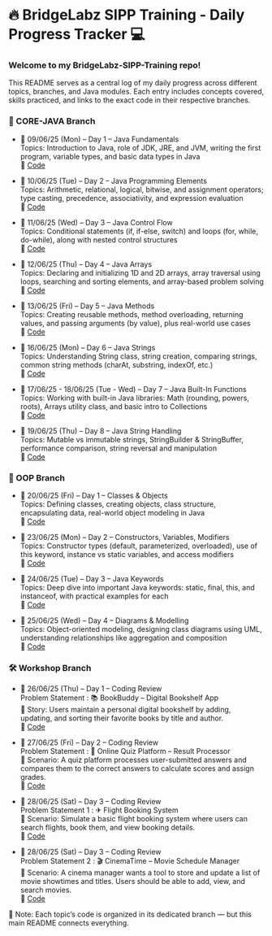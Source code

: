 # 🔥 BridgeLabz SIPP Training - Daily Progress Tracker 💻

### Welcome to my BridgeLabz-SIPP-Training repo!

This README serves as a central log of my daily progress across different topics, branches, and Java modules.
Each entry includes concepts covered, skills practiced, and links to the exact code in their respective branches.

### 📂 CORE-JAVA Branch

* 📅 09/06/25 (Mon) – Day 1 – Java Fundamentals<br>
Topics: Introduction to Java, role of JDK, JRE, and JVM, writing the first program, variable types, and basic data types in Java
<br>🔗 [Code](https://github.com/abhisheksharma8395/BridgeLabz-SIPP-Training/tree/Core-Java/PracticeProblems)<br>


* 📅 10/06/25 (Tue) – Day 2 – Java Programming Elements<br>
Topics: Arithmetic, relational, logical, bitwise, and assignment operators; type casting, precedence, associativity, and expression evaluation<br>
🔗 [Code](https://github.com/abhisheksharma8395/BridgeLabz-SIPP-Training/tree/Core-Java/ProgrammingElements)<br>

* 📅 11/06/25 (Wed) – Day 3 – Java Control Flow<br>
Topics: Conditional statements (if, if-else, switch) and loops (for, while, do-while), along with nested control structures<br>
🔗 [Code](https://github.com/abhisheksharma8395/BridgeLabz-SIPP-Training/tree/Core-Java/JavaControlFlow)<br>

* 📅 12/06/25 (Thu) – Day 4 – Java Arrays<br>
Topics: Declaring and initializing 1D and 2D arrays, array traversal using loops, searching and sorting elements, and array-based problem solving<br>
🔗 [Code](https://github.com/Awdhesh-kaushik/BridgeLabz-SIPP-Training/tree/Core-Java/ArrayPractice)<br>

* 📅 13/06/25 (Fri) – Day 5 – Java Methods<br>
Topics: Creating reusable methods, method overloading, returning values, and passing arguments (by value), plus real-world use cases<br>
🔗  [Code](https://github.com/Awdhesh-kaushik/BridgeLabz-SIPP-Training/tree/Core-Java/Java%20Mehods)<br>

* 📅 16/06/25 (Mon) – Day 6 – Java Strings<br>
Topics: Understanding String class, string creation, comparing strings, common string methods (charAt, substring, indexOf, etc.)<br>
🔗 [Code](https://github.com/abhisheksharma8395/BridgeLabz-SIPP-Training/tree/Core-Java/JavaString)<br>

* 📅 17/06/25 - 18/06/25 (Tue - Wed) – Day 7 – Java Built-In Functions<br>
Topics: Working with built-in Java libraries: Math (rounding, powers, roots), Arrays utility class, and basic intro to Collections<br>
🔗 [Code](https://github.com/abhisheksharma8395/BridgeLabz-SIPP-Training/tree/Core-Java/BuiltInFunction)<br>

* 📅 19/06/25 (Thu) – Day 8 – Java String Handling<br>
Topics: Mutable vs immutable strings, StringBuilder & StringBuffer, performance comparison, string reversal and manipulation<br>
🔗 [Code](https://github.com/abhisheksharma8395/BridgeLabz-SIPP-Training/tree/Core-Java/JavaStringHandling)<br>

### 🧱 OOP Branch

* 📅 20/06/25 (Fri) – Day 1 – Classes & Objects<br>
Topics: Defining classes, creating objects, class structure, encapsulating data, real-world object modeling in Java<br>
🔗 [Code](https://github.com/abhisheksharma8395/BridgeLabz-SIPP-Training/tree/OOP/JavaClassAndObject)<br>

* 📅 23/06/25 (Mon) – Day 2 – Constructors, Variables, Modifiers<br>
Topics: Constructor types (default, parameterized, overloaded), use of this keyword, instance vs static variables, and access modifiers<br>
🔗 [Code](https://github.com/abhisheksharma8395/BridgeLabz-SIPP-Training/tree/OOP/JavaConstructors)<br>

* 📅 24/06/25 (Tue) – Day 3 – Java Keywords<br>
Topics: Deep dive into important Java keywords: static, final, this, and instanceof, with practical examples for each<br>
🔗 [Code](https://github.com/abhisheksharma8395/BridgeLabz-SIPP-Training/tree/OOP/JavaKeyWords)<br>

* 📅 25/06/25 (Wed) – Day 4 – Diagrams & Modelling<br>
Topics: Object-oriented modeling, designing class diagrams using UML, understanding relationships like aggregation and composition<br>
🔗 [Code](https://github.com/abhisheksharma8395/BridgeLabz-SIPP-Training/tree/OOP/ObjectModeling)<br>

### 🛠 Workshop Branch

* 📅 26/06/25 (Thu) – Day 1 – Coding Review<br>
Problem Statement : 📚 BookBuddy – Digital Bookshelf App<br>
📝 Story: Users maintain a personal digital bookshelf by adding, updating, and sorting their favorite books by title and author.<br>
🔗 [Code](https://github.com/abhisheksharma8395/BridgeLabz-SIPP-Training/blob/Workshop/BooksManagement.java)

* 📅 27/06/25 (Fri) – Day 2 – Coding Review<br>
Problem Statement : 🧠 Online Quiz Platform – Result Processor<br>
📘 Scenario: A quiz platform processes user-submitted answers and compares them to the correct answers to calculate scores and assign grades.<br>
🔗 [Code](https://github.com/abhisheksharma8395/BridgeLabz-SIPP-Training/blob/Workshop/OnlineQuizPlatform.java)<br>

* 📅 28/06/25 (Sat) – Day 3 – Coding Review<br>
Problem Statement 1 : ✈ Flight Booking System<br>
📘 Scenario: Simulate a basic flight booking system where users can search flights, book them, and view booking details.<br>
🔗 [Code](https://github.com/abhisheksharma8395/BridgeLabz-SIPP-Training/blob/Workshop/FlightManagement.java)<br>

* 📅 28/06/25 (Sat) – Day 3 – Coding Review<br>
Problem Statement 2 : 🎬 CinemaTime – Movie Schedule Manager<br>
📘 Scenario: A cinema manager wants a tool to store and update a list of movie showtimes and titles. Users should be able to add, view, and search movies.<br>
🔗 [Code](https://github.com/abhisheksharma8395/BridgeLabz-SIPP-Training/blob/Workshop/CinemaManagement.java)<br>

📝 Note:
Each topic’s code is organized in its dedicated branch — but this main README connects everything.
